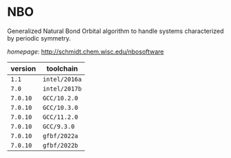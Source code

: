 # NBO

Generalized Natural Bond Orbital algorithm to handle systems characterized by periodic symmetry.

*homepage*: <http://schmidt.chem.wisc.edu/nbosoftware>

version | toolchain
--------|----------
``1.1`` | ``intel/2016a``
``7.0`` | ``intel/2017b``
``7.0.10`` | ``GCC/10.2.0``
``7.0.10`` | ``GCC/10.3.0``
``7.0.10`` | ``GCC/11.2.0``
``7.0.10`` | ``GCC/9.3.0``
``7.0.10`` | ``gfbf/2022a``
``7.0.10`` | ``gfbf/2022b``
